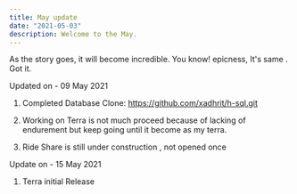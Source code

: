 ```yaml
---
title: May update
date: "2021-05-03"
description: Welcome to the May.
---
```


As the story goes, it will become incredible.
You know! epicness, It's same . Got it.


Updated on - 09 May 2021


1. Completed Database Clone: https://github.com/xadhrit/h-sql.git

2. Working on Terra is not much proceed because of lacking of endurement but keep going until it become as my terra.

3. Ride Share is still under construction , not opened once 


Update on - 15 May 2021

1. Terra initial Release






















